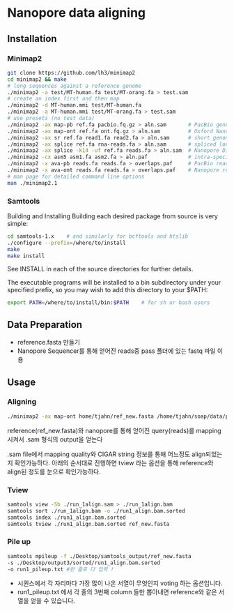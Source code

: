 # Nanopore data aligning

## Installation
### Minimap2
```sh
git clone https://github.com/lh3/minimap2
cd minimap2 && make
# long sequences against a reference genome
./minimap2 -a test/MT-human.fa test/MT-orang.fa > test.sam
# create an index first and then map
./minimap2 -d MT-human.mmi test/MT-human.fa
./minimap2 -a MT-human.mmi test/MT-orang.fa > test.sam
# use presets (no test data)
./minimap2 -ax map-pb ref.fa pacbio.fq.gz > aln.sam       # PacBio genomic reads
./minimap2 -ax map-ont ref.fa ont.fq.gz > aln.sam         # Oxford Nanopore genomic reads
./minimap2 -ax sr ref.fa read1.fa read2.fa > aln.sam      # short genomic paired-end reads
./minimap2 -ax splice ref.fa rna-reads.fa > aln.sam       # spliced long reads
./minimap2 -ax splice -k14 -uf ref.fa reads.fa > aln.sam  # Nanopore Direct RNA-seq
./minimap2 -cx asm5 asm1.fa asm2.fa > aln.paf             # intra-species asm-to-asm alignment
./minimap2 -x ava-pb reads.fa reads.fa > overlaps.paf     # PacBio read overlap
./minimap2 -x ava-ont reads.fa reads.fa > overlaps.paf    # Nanopore read overlap
# man page for detailed command line options
man ./minimap2.1
```

### Samtools
Building and Installing 
Building each desired package from source is very simple:
```sh
cd samtools-1.x    # and similarly for bcftools and htslib
./configure --prefix=/where/to/install
make
make install
```
See INSTALL in each of the source directories for further details.

The executable programs will be installed to a bin subdirectory under your specified prefix, so you may wish to add this directory to your $PATH:
```sh
export PATH=/where/to/install/bin:$PATH    # for sh or bash users
```

## Data Preparation
- reference.fasta 만들기
- Nanopore Sequencer를 통해 얻어진 reads중 pass 폴더에 있는 fastq 파일 이용

## Usage
### Aligning 
```sh
./minimap2 -ax map-ont home/tjahn/ref_new.fasta /home/tjahn/soap/data/pass/fastq_runid_9d57b64934d886aaade4ed350 b40a24e5bf3123b_1.fastq > run_1align.sam
```
reference(ref_new.fasta)와 nanopore를 통해 얻어진 query(reads)를 mapping 시켜서 .sam 형식의 output을 얻는다

.sam file에서 mapping quality와 CIGAR string 정보를 통해 어느정도 align되었는지 확인가능하다.
아래의 순서대로 진행하면 tview 라는 옵션을 통해 reference와 align된 정도를 눈으로 확인가능하다.
### Tview
```sh
samtools view -Sb ./run_1align.sam > ./run_1align.bam 
samtools sort ./run_1align.bam -o ./run1_align.bam.sorted
samtools index ./run1_align.bam.sorted
samtools tview ./run1_align.bam.sorted ref_new.fasta
```

### Pile up
```sh
samtools mpileup -f ./Desktop/samtools_output/ref_new.fasta
-s ./Desktop/output3/sorted/run1_align.bam.sorted
-o run1_pileup.txt #한 줄로 다 입력 !
```

- 시퀀스에서 각 자리마다 가장 많이 나온 서열이 무엇인지 voting 하는 옵션입니다.
- run1_pileup.txt 에서 각 줄의 3번째 column 들만 뽑아내면 reference와 같은 서열을 얻을 수 있습니다.
